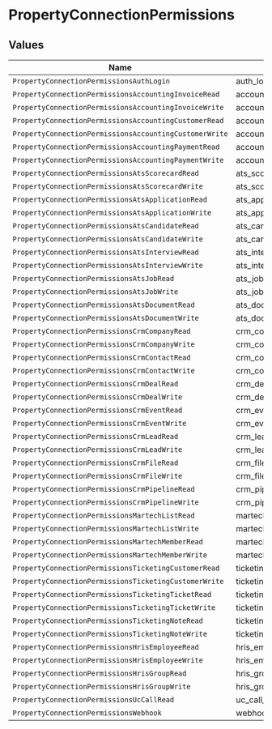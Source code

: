# PropertyConnectionPermissions


## Values

| Name                                                   | Value                                                  |
| ------------------------------------------------------ | ------------------------------------------------------ |
| `PropertyConnectionPermissionsAuthLogin`               | auth_login                                             |
| `PropertyConnectionPermissionsAccountingInvoiceRead`   | accounting_invoice_read                                |
| `PropertyConnectionPermissionsAccountingInvoiceWrite`  | accounting_invoice_write                               |
| `PropertyConnectionPermissionsAccountingCustomerRead`  | accounting_customer_read                               |
| `PropertyConnectionPermissionsAccountingCustomerWrite` | accounting_customer_write                              |
| `PropertyConnectionPermissionsAccountingPaymentRead`   | accounting_payment_read                                |
| `PropertyConnectionPermissionsAccountingPaymentWrite`  | accounting_payment_write                               |
| `PropertyConnectionPermissionsAtsScorecardRead`        | ats_scorecard_read                                     |
| `PropertyConnectionPermissionsAtsScorecardWrite`       | ats_scorecard_write                                    |
| `PropertyConnectionPermissionsAtsApplicationRead`      | ats_application_read                                   |
| `PropertyConnectionPermissionsAtsApplicationWrite`     | ats_application_write                                  |
| `PropertyConnectionPermissionsAtsCandidateRead`        | ats_candidate_read                                     |
| `PropertyConnectionPermissionsAtsCandidateWrite`       | ats_candidate_write                                    |
| `PropertyConnectionPermissionsAtsInterviewRead`        | ats_interview_read                                     |
| `PropertyConnectionPermissionsAtsInterviewWrite`       | ats_interview_write                                    |
| `PropertyConnectionPermissionsAtsJobRead`              | ats_job_read                                           |
| `PropertyConnectionPermissionsAtsJobWrite`             | ats_job_write                                          |
| `PropertyConnectionPermissionsAtsDocumentRead`         | ats_document_read                                      |
| `PropertyConnectionPermissionsAtsDocumentWrite`        | ats_document_write                                     |
| `PropertyConnectionPermissionsCrmCompanyRead`          | crm_company_read                                       |
| `PropertyConnectionPermissionsCrmCompanyWrite`         | crm_company_write                                      |
| `PropertyConnectionPermissionsCrmContactRead`          | crm_contact_read                                       |
| `PropertyConnectionPermissionsCrmContactWrite`         | crm_contact_write                                      |
| `PropertyConnectionPermissionsCrmDealRead`             | crm_deal_read                                          |
| `PropertyConnectionPermissionsCrmDealWrite`            | crm_deal_write                                         |
| `PropertyConnectionPermissionsCrmEventRead`            | crm_event_read                                         |
| `PropertyConnectionPermissionsCrmEventWrite`           | crm_event_write                                        |
| `PropertyConnectionPermissionsCrmLeadRead`             | crm_lead_read                                          |
| `PropertyConnectionPermissionsCrmLeadWrite`            | crm_lead_write                                         |
| `PropertyConnectionPermissionsCrmFileRead`             | crm_file_read                                          |
| `PropertyConnectionPermissionsCrmFileWrite`            | crm_file_write                                         |
| `PropertyConnectionPermissionsCrmPipelineRead`         | crm_pipeline_read                                      |
| `PropertyConnectionPermissionsCrmPipelineWrite`        | crm_pipeline_write                                     |
| `PropertyConnectionPermissionsMartechListRead`         | martech_list_read                                      |
| `PropertyConnectionPermissionsMartechListWrite`        | martech_list_write                                     |
| `PropertyConnectionPermissionsMartechMemberRead`       | martech_member_read                                    |
| `PropertyConnectionPermissionsMartechMemberWrite`      | martech_member_write                                   |
| `PropertyConnectionPermissionsTicketingCustomerRead`   | ticketing_customer_read                                |
| `PropertyConnectionPermissionsTicketingCustomerWrite`  | ticketing_customer_write                               |
| `PropertyConnectionPermissionsTicketingTicketRead`     | ticketing_ticket_read                                  |
| `PropertyConnectionPermissionsTicketingTicketWrite`    | ticketing_ticket_write                                 |
| `PropertyConnectionPermissionsTicketingNoteRead`       | ticketing_note_read                                    |
| `PropertyConnectionPermissionsTicketingNoteWrite`      | ticketing_note_write                                   |
| `PropertyConnectionPermissionsHrisEmployeeRead`        | hris_employee_read                                     |
| `PropertyConnectionPermissionsHrisEmployeeWrite`       | hris_employee_write                                    |
| `PropertyConnectionPermissionsHrisGroupRead`           | hris_group_read                                        |
| `PropertyConnectionPermissionsHrisGroupWrite`          | hris_group_write                                       |
| `PropertyConnectionPermissionsUcCallRead`              | uc_call_read                                           |
| `PropertyConnectionPermissionsWebhook`                 | webhook                                                |